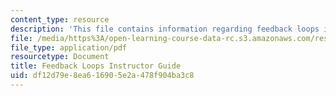 ```yaml
---
content_type: resource
description: 'This file contains information regarding feedback loops instructor guide. '
file: /media/https%3A/open-learning-course-data-rc.s3.amazonaws.com/res-tll-004-stem-concept-videos-fall-2013/df12d79e8ea616905e2a478f904ba3c8_MITRES_TLL-004F13_FeeGuide.pdf
file_type: application/pdf
resourcetype: Document
title: Feedback Loops Instructor Guide
uid: df12d79e-8ea6-1690-5e2a-478f904ba3c8
---
```

